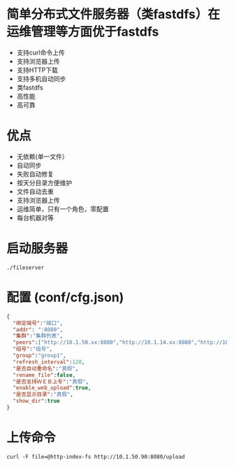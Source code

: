 # 简单分布式文件服务器（类fastdfs）在运维管理等方面优于fastdfs

- 支持curl命令上传
- 支持浏览器上传
- 支持HTTP下载
- 支持多机自动同步
- 类fastdfs
- 高性能
- 高可靠

# 优点

- 无依赖(单一文件）
- 自动同步
- 失败自动修复
- 按天分目录方便维护
- 文件自动去重
- 支持浏览器上传
- 运维简单，只有一个角色，零配置
- 每台机器对等



# 启动服务器

`./fileserver`

# 配置  (conf/cfg.json)
```json
{
  "绑定端号":"端口",
  "addr": ":8080",
  "集群":"集群列表",
  "peers":["http://10.1.50.xx:8080","http://10.1.14.xx:8080","http://10.1.50.xx:8080"],
  "组号":"组号",
  "group":"group1",
  "refresh_interval":120,
  "是否自动重命名":"真假",
  "rename_file":false,
  "是否支持ＷＥＢ上专":"真假",
  "enable_web_upload":true,
  "是否显示目录":"真假",
  "show_dir":true
}
```


# 上传命令

`curl -F file=@http-index-fs http://10.1.50.90:8080/upload` 	

